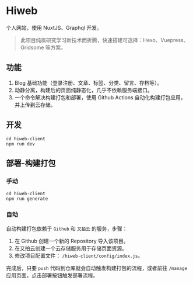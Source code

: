 # Hiweb

个人网站，使用 NuxtJS、Graphql 开发。

> 此项目纯属研究学习新技术而折腾，快速搭建可选择：Hexo、Vuepress、Gridsome 等方案。

## 功能

1. Blog 基础功能（登录注册、文章、标签、分类、留言、存档等）。
2. 动静分离，构建后的页面纯静态化，几乎不依赖服务端接口。
2. 一个命令解决构建打包和部署，使用 Github Actions 自动化构建打包应用，并上传到云存储。

## 开发

```
cd hiweb-client
npm run dev
```

## 部署-构建打包

### 手动

```
cd hiweb-client
npm run generate
```

### 自动

自动构建打包依赖于 `Github` 和 `又拍云` 的服务，步骤：

1. 在 Github 创建一个新的 Repository 导入该项目。
2. 在又拍云创建一个云存储服务用于存储页面资源。
3. 修改项目配置文件： `/hiweb-client/config/index.js`。

完成后，只要 `push` 代码到仓库就会自动触发构建打包的流程，或者前往 `/manage` 应用页面，点击部署按钮触发部署流程。


